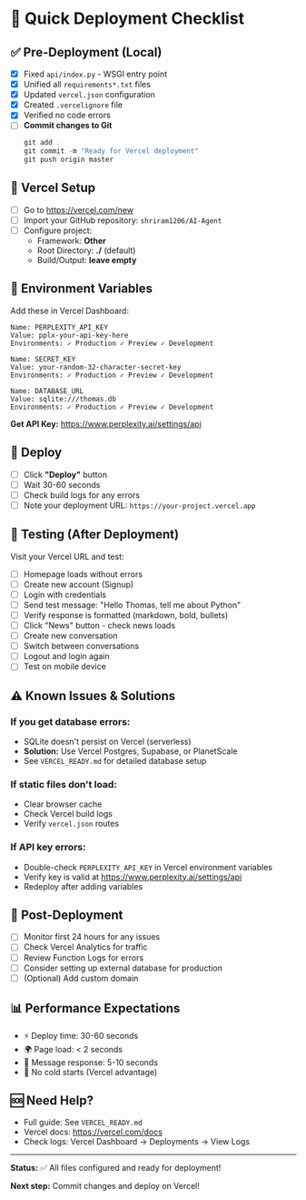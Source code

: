 # 🚀 Quick Deployment Checklist

## ✅ Pre-Deployment (Local)

- [x] Fixed `api/index.py` - WSGI entry point
- [x] Unified all `requirements*.txt` files
- [x] Updated `vercel.json` configuration
- [x] Created `.vercelignore` file
- [x] Verified no code errors
- [ ] **Commit changes to Git**
  ```powershell
  git add .
  git commit -m "Ready for Vercel deployment"
  git push origin master
  ```

## 🔧 Vercel Setup

- [ ] Go to https://vercel.com/new
- [ ] Import your GitHub repository: `shriram1206/AI-Agent`
- [ ] Configure project:
  - Framework: **Other**
  - Root Directory: **./** (default)
  - Build/Output: **leave empty**

## 🔐 Environment Variables

Add these in Vercel Dashboard:

```env
Name: PERPLEXITY_API_KEY
Value: pplx-your-api-key-here
Environments: ✓ Production ✓ Preview ✓ Development

Name: SECRET_KEY  
Value: your-random-32-character-secret-key
Environments: ✓ Production ✓ Preview ✓ Development

Name: DATABASE_URL
Value: sqlite:///thomas.db
Environments: ✓ Production ✓ Preview ✓ Development
```

**Get API Key:** https://www.perplexity.ai/settings/api

## 🚀 Deploy

- [ ] Click **"Deploy"** button
- [ ] Wait 30-60 seconds
- [ ] Check build logs for any errors
- [ ] Note your deployment URL: `https://your-project.vercel.app`

## 🧪 Testing (After Deployment)

Visit your Vercel URL and test:

- [ ] Homepage loads without errors
- [ ] Create new account (Signup)
- [ ] Login with credentials
- [ ] Send test message: "Hello Thomas, tell me about Python"
- [ ] Verify response is formatted (markdown, bold, bullets)
- [ ] Click "News" button - check news loads
- [ ] Create new conversation
- [ ] Switch between conversations
- [ ] Logout and login again
- [ ] Test on mobile device

## ⚠️ Known Issues & Solutions

### If you get database errors:
- SQLite doesn't persist on Vercel (serverless)
- **Solution:** Use Vercel Postgres, Supabase, or PlanetScale
- See `VERCEL_READY.md` for detailed database setup

### If static files don't load:
- Clear browser cache
- Check Vercel build logs
- Verify `vercel.json` routes

### If API key errors:
- Double-check `PERPLEXITY_API_KEY` in Vercel environment variables
- Verify key is valid at https://www.perplexity.ai/settings/api
- Redeploy after adding variables

## 🎯 Post-Deployment

- [ ] Monitor first 24 hours for any issues
- [ ] Check Vercel Analytics for traffic
- [ ] Review Function Logs for errors
- [ ] Consider setting up external database for production
- [ ] (Optional) Add custom domain

## 📊 Performance Expectations

- ⚡ Deploy time: 30-60 seconds
- 🌍 Page load: < 2 seconds
- 💬 Message response: 5-10 seconds
- 🔄 No cold starts (Vercel advantage)

## 🆘 Need Help?

- Full guide: See `VERCEL_READY.md`
- Vercel docs: https://vercel.com/docs
- Check logs: Vercel Dashboard → Deployments → View Logs

---

**Status:** ✅ All files configured and ready for deployment!

**Next step:** Commit changes and deploy on Vercel!
